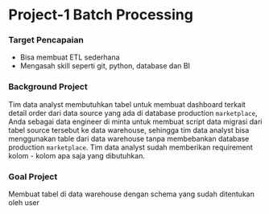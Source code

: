 # Project-1 Batch Processing

### Target Pencapaian

- Bisa membuat ETL sederhana
- Mengasah skill seperti git, python, database dan BI

### Background Project

Tim data analyst membutuhkan tabel untuk membuat dashboard terkait detail order dari data source yang ada di database production `marketplace`, Anda sebagai data engineer di minta untuk membuat script data migrasi dari tabel source tersebut ke data warehouse, sehingga tim data analyst bisa menggunakan table dari data warehouse tanpa membebankan database production `marketplace`. Tim data analyst sudah memberikan requirement kolom - kolom apa saja yang dibutuhkan.

### Goal Project

Membuat tabel di data warehouse dengan schema yang sudah ditentukan oleh user


